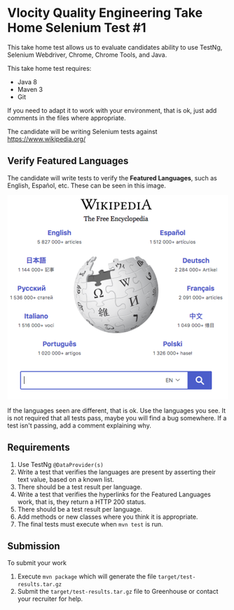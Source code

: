 # Vlocity Quality Engineering Take Home Selenium Test #1

This take home test allows us to evaluate candidates ability to use TestNg, Selenium Webdriver, Chrome, Chrome Tools, and Java.

This take home test requires:

*	Java 8
*	Maven 3
*	Git

If you need to adapt it to work with your environment, that is ok, just add comments in the files where appropriate.

The candidate will be writing Selenium tests against https://www.wikipedia.org/

## Verify Featured Languages
The candidate will write tests to verify the **Featured Languages**, such as English, Español, etc.  These can be seen in this image.

![Wikipedia Image](images/wikipedia-languages.png)

If the languages seen are different, that is ok.  Use the languages you see.
It is not required that all tests pass, maybe you will find a bug somewhere.  If a test isn't passing, add a comment explaining why.

## Requirements

1. Use TestNg `@DataProvider(s)`
1. Write a test that verifies the languages are present by asserting their text value, based on a known list.
  1. There should be a test result per language.
1. Write a test that verifies the hyperlinks for the Featured Languages work, that is, they return a HTTP 200 status.
  1. There should be a test result per language.
1. Add methods or new classes where you think it is appropriate.
1. The final tests must execute when `mvn test` is run.

## Submission

To submit your work

1.  Execute `mvn package` which will generate the file `target/test-results.tar.gz`
1.  Submit the `target/test-results.tar.gz` file to Greenhouse or contact your recruiter for help.






